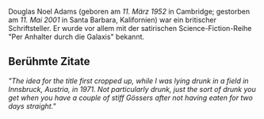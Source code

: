
Douglas Noel Adams (geboren am *11. März 1952* in Cambridge; gestorben am *11. Mai 2001* in Santa Barbara, Kalifornien) war ein britischer Schriftsteller.
Er wurde vor allem mit der satirischen Science-Fiction-Reihe "Per Anhalter durch die Galaxis" bekannt.

## Berühmte Zitate
*"The idea for the title first cropped up, while I was lying drunk in a field in Innsbruck, Austria, in 1971. Not particularly drunk, just the sort of drunk you get when you have a couple of stiff Gössers after not having eaten for two days straight."*